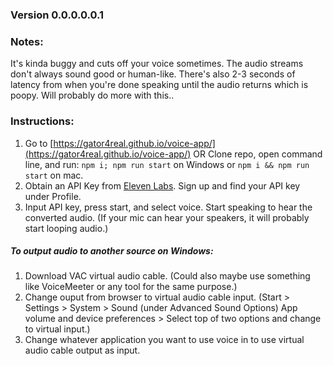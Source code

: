 ### Version 0.0.0.0.0.1

### Notes:

It's kinda buggy and cuts off your voice sometimes. The audio streams don't always sound good or human-like. There's also 2-3 seconds of latency from when you're done speaking until the audio returns which is poopy. Will probably do more with this..

### Instructions:

1. Go to [https://gator4real.github.io/voice-app/](https://gator4real.github.io/voice-app/) OR Clone repo, open command line, and run: `npm i; npm run start` on Windows or `npm i && npm run start` on mac.
2. Obtain an API Key from [Eleven Labs](https://beta.elevenlabs.io/). Sign up and find your API key under Profile.
3. Input API key, press start, and select voice. Start speaking to hear the converted audio. (If your mic can hear your speakers, it will probably start looping audio.)

##### To output audio to another source on Windows:

1. Download VAC virtual audio cable. (Could also maybe use something like VoiceMeeter or any tool for the same purpose.)
2. Change ouput from browser to virtual audio cable input. (Start > Settings > System > Sound (under Advanced Sound Options) App volume and device preferences > Select top of two options and change to virtual input.)
3. Change whatever application you want to use voice in to use virtual audio cable output as input.
